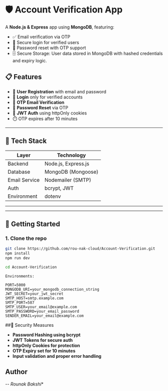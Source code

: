 # 🛡️ Account Verification App

A **Node.js & Express** app using **MongoDB**, featuring:

- ✅ Email verification via OTP  
- 🔐 Secure login for verified users  
- 🔄 Password reset with OTP support
- 🗄️ Secure Storage: User data stored in MongoDB with hashed credentials and expiry logic.

## 📋 Features

- 🧾 **User Registration** with email and password
- 🔐 **Login** only for verified accounts
- 📩 **OTP Email Verification**
- 🔁 **Password Reset** via OTP
- 🍪 **JWT Auth** using httpOnly cookies
- ⏱️ OTP expires after 10 minutes

---

## 🧪 Tech Stack

| Layer         | Technology                  |
|---------------|------------------------------|
| Backend       | Node.js, Express.js         |
| Database      | MongoDB (Mongoose)          |
| Email Service | Nodemailer (SMTP)           |
| Auth          | bcrypt, JWT                 |
| Environment   | dotenv                      |

---


---

## 🚀 Getting Started
### 1. Clone the repo

```bash
git clone https://github.com/rou-nak-cloud/Account-Verification.git
npm install
npm run dev

cd Account-Verification
```

```
Environments:

PORT=5000
MONGODB_URI=your_mongodb_connection_string
JWT_SECRET=your_jwt_secret
SMTP_HOST=smtp.example.com
SMTP_PORT=587
SMTP_USER=your_email@example.com
SMTP_PASSWORD=your_email_password
SENDER_EMAIL=your_email@example.com
```

##🔐 Security Measures

- **Password Hashing using bcrypt**
- **JWT Tokens for secure auth**
- **httpOnly Cookies for protection**
- **OTP Expiry set for 10 minutes**
- **Input validation and proper error handling**

## Author
-- *Rounak Bakshi**

